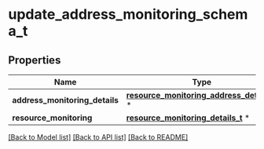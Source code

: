 # update_address_monitoring_schema_t

## Properties
Name | Type | Description | Notes
------------ | ------------- | ------------- | -------------
**address_monitoring_details** | [**resource_monitoring_address_details_t**](resource_monitoring_address_details.md) \* |  | [optional] 
**resource_monitoring** | [**resource_monitoring_details_t**](resource_monitoring_details.md) \* |  | [optional] 

[[Back to Model list]](../README.md#documentation-for-models) [[Back to API list]](../README.md#documentation-for-api-endpoints) [[Back to README]](../README.md)


